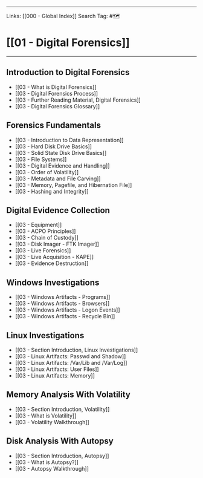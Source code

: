 ___
Links: [[000 - Global Index]]
Search Tag: #🗺 

# [[01 - Digital Forensics]]
***

## Introduction to Digital Forensics

- [[03 - What is Digital Forensics]]
- [[03 - Digital Forensics Process]]
- [[03 - Further Reading Material, Digital Forensics]]
- [[03 - Digital Forensics Glossary]]

## Forensics Fundamentals

- [[03 - Introduction to Data Representation]]
- [[03 - Hard Disk Drive Basics]]
- [[03 - Solid State Disk Drive Basics]]
- [[03 - File Systems]]
- [[03 - Digital Evidence and Handling]]
- [[03 - Order of Volatility]]
- [[03 - Metadata and File Carving]]
- [[03 - Memory, Pagefile, and Hibernation File]]
- [[03 - Hashing and Integrity]]

## Digital Evidence Collection

- [[03 - Equipment]]
- [[03 - ACPO Principles]]
- [[03 - Chain of Custody]]
- [[03 - Disk Imager - FTK Imager]]
- [[03 - Live Forensics]]
- [[03 - Live Acquisition - KAPE]]
- [[03 - Evidence Destruction]]

## Windows Investigations

- [[03 - Windows Artifacts - Programs]]
- [[03 - Windows Artifacts - Browsers]]
- [[03 - Windows Artifacts - Logon Events]]
- [[03 - Windows Artifacts - Recycle Bin]]

## Linux Investigations

- [[03 - Section Introduction, Linux Investigations]]
- [[03 - Linux Artifacts: Passwd and Shadow]]
- [[03 - Linux Artifacts: /Var/Lib and /Var/Log]]
- [[03 - Linux Artifacts: User Files]]
- [[03 - Linux Artifacts: Memory]]

## Memory Analysis With Volatility

- [[03 - Section Introduction, Volatility]]
- [[03 - What is Volatility]]
- [[03 - Volatility Walkthrough]]

## Disk Analysis With Autopsy

- [[03 - Section Introduction, Autopsy]]
- [[03 - What is Autopsy?]]
- [[03 - Autopsy Walkthrough]]